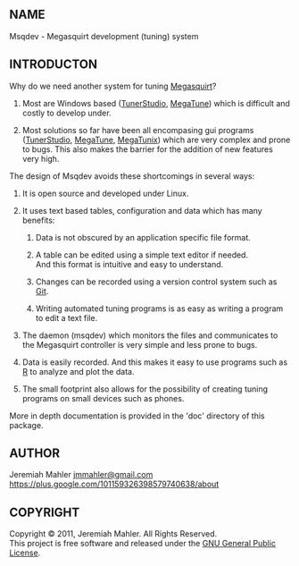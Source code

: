 
NAME
----

Msqdev - Megasquirt development (tuning) system

INTRODUCTON
-----------

Why do we need another system for tuning [Megasquirt][megasquirt]?

1. Most are Windows based ([TunerStudio][tunerstudio], [MegaTune][megatune])
   which is difficult and costly to develop under.

2. Most solutions so far have been all encompasing gui programs
   ([TunerStudio][tunerstudio], [MegaTune][megatune], [MegaTunix][megatunix])
   which are very complex and prone to bugs.
   This also makes the barrier for the addition of new features very high.

The design of Msqdev avoids these shortcomings in several ways:

1. It is open source and developed under Linux.

2. It uses text based tables, configuration and data which has many benefits:

   1. Data is not obscured by an application specific file format.

   2. A table can be edited using a simple text editor if needed.<br>
      And this format is intuitive and easy to understand.

   3. Changes can be recorded using a version control system such as [Git][git].

   4. Writing automated tuning programs is as easy as
      writing a program to edit a text file.

3. The daemon (msqdev) which monitors the files and communicates
   to the Megasquirt controller is very simple and
   less prone to bugs.

4. Data is easily recorded. And this makes it easy to
   use programs such as [R][R] to analyze and plot the data.

5. The small footprint also allows for the possibility of creating tuning
   programs on small devices such as phones.

More in depth documentation is provided in the 'doc' directory
of this package.

AUTHOR
------

Jeremiah Mahler <jmmahler@gmail.com><br>
<https://plus.google.com/101159326398579740638/about>

COPYRIGHT
---------

Copyright &copy; 2011, Jeremiah Mahler.  All Rights Reserved.<br>
This project is free software and released under
the [GNU General Public License][gpl].

 [gpl]: http://www.gnu.org/licenses/gpl.html

 [megasquirt]: http://www.megasquirt.info
 [tunerstudio]: http://www.efianalytics.com/TunerStudio/
 [megatunix]: http://megatunix.sourceforge.net
 [msextra]: http://www.msextra.com
 [megatune]: http://www.megasquirt.info/megatune.htm
 [R]: http://www.r-project.org
 [git]: http://www.git-scm.com

